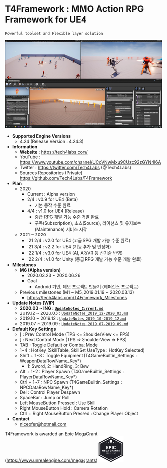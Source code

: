 # T4Framework : MMO Action RPG Framework for UE4
``` 
Powerful toolset and Flexible layer solution
``` 
![T4Framework_Title](./T4Framework_Title.png)
- **Supported Engine Versions**
  - 4.24 (Release Version : 4.24.3)
- **Information**
  - **Website** : <https://tech4labs.com/>
  - YouTube : <https://www.youtube.com/channel/UCoVNwMxu9CUzc92zGYN4l6A>
  - Twitter : <https://twitter.com/Tech4Labs> (@Tech4Labs)
  - Sources Repositories (Private) : <https://github.com/Tech4Labs/T4Framework>
- **Plan**
  - 2020
     - Current : Alpha version
     - 2/4 : v0.9 for UE4 (Beta)
	    - 기본 동작 수준 완료
     - 4/4 : v1.0 for UE4 (Release)
	    - 중급 RPG 개발 가능 수준 개발 완료
		- 구독(Subscription), 소스(Source), 라이선스 및 유지보수(Maintenance) 서비스 시작
  - 2021 ~ 2020
     - '21 2/4 : v2.0 for UE4 (고급 RPG 개발 가능 수준 완료)
	 - '21 3/4 : v2.2 for UE4 (기능 추가 및 안정화)
     - '22 1/4 : v3.0 for UE4 (AI, AR/VR 등 신기술 반영)
	 - '22 2/4 : v1.0 for Unity (중급 RPG 개발 가능 수준 개발 완료)
- **Milestones**
  - **M6 (Alpha version)**
    - 2020.03.23 ~ 2020.06.26
    - Goal
      - Android 기반, 데모 프로젝트 만들기 (레퍼런스 프로젝트)
  - Previous milestones (M1 ~ M5, 2019.01.19 ~ 2020.03.13)
    - <https://tech4labs.com/T4Framework_Milestones>
- **Update Notes (WIP)**
  - **2020.03 ~ ING : [`UpdateNotes_Current.md`](./UpdateNotes_Current.md)**
  - 2019.12 ~ 2020.03 : [`UpdateNotes_2019_12-2020_03.md`](./UpdateNotes_2019_12-2020_03.md)
  - 2019.10 ~ 2019.12 : [`UpdateNotes_2019_10-2019_12.md`](./UpdateNotes_2019_10-2019_12.md)
  - 2019.07 ~ 2019.09 : [`UpdateNotes_2019_07-2019_09.md`](./UpdateNotes_2019_07-2019_09.md)
- **Default Key Settings**
  - [ : Prev Control Mode (TPS <= ShoulderView <= FPS)
  - ] : Next Control Mode (TPS => ShoulderView => FPS)
  - TAB : Toggle Default or Combat Mode
  - 1~4 : HotKey (SkillTable, SkillSet UseType : HotKey Selected)
  - Shift + 1~3 : Toggle Equipment (T4GameBuiltin_Settings : WeaponDataRowName_Key*)
    - 1: Sword, 2: HandRing, 3: Bow
  - Alt + 1~2 : Player Spawn (T4GameBuiltin_Settings : PlayerDataRowName_Key*)
  - Ctrl + 1~7 : NPC Spawn (T4GameBuiltin_Settings : NPCDataRowName_Key*)
  - Del : Control Player Despawn
  - SpaceBar : Jump or Roll
  - Left MouseButton Pressed : Use Skill
  - Right MouseButton Hold : Camera Rotation
  - Ctrl + Right MouseButton Pressed : Change Player Object
- **Contact**
  - <niceofer@hotmail.com>

T4Framework is awarded an Epic MegaGrant (<https://www.unrealengine.com/megagrants>)
 ![T4Framework_MegaGrants](./T4Framework_MegaGrants.png)
